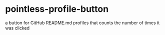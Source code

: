 # pointless-profile-button
a button for GitHub README.md profiles that counts the number of times it was clicked
